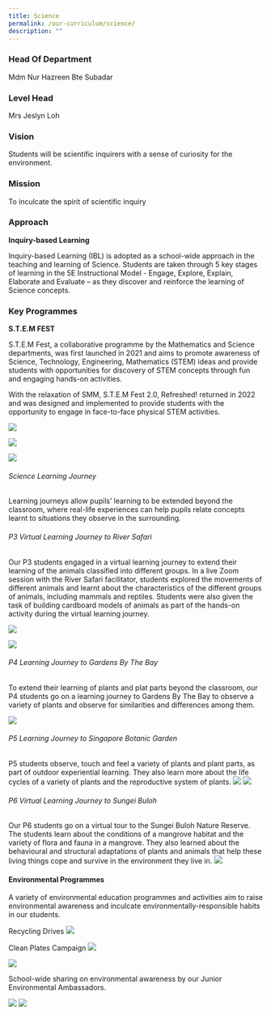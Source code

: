 ```yaml
---
title: Science
permalink: /our-curriculum/science/
description: ""
---
```

### Head Of Department  
Mdm Nur Hazreen Bte Subadar  

### Level Head
Mrs Jeslyn Loh

### Vision
Students will be scientific inquirers with a sense of curiosity for the environment.

### Mission
To inculcate the spirit of scientific inquiry

### Approach
**Inquiry-based Learning**

Inquiry-based Learning (IBL) is adopted as a school-wide approach in the teaching and learning of Science. Students are taken through 5 key stages of learning in the 5E Instructional Model - Engage, Explore, Explain, Elaborate and Evaluate – as they discover and reinforce the learning of Science concepts. 
  
### Key Programmes
**S.T.E.M FEST**

S.T.E.M Fest, a collaborative programme by the Mathematics and Science departments, was first launched in 2021 and aims to promote awareness of Science, Technology, Engineering, Mathematics (STEM) ideas and provide students with opportunities for discovery of STEM concepts through fun and engaging hands-on activities.   

With the relaxation of SMM, S.T.E.M Fest 2.0, Refreshed! returned in 2022 and was designed and implemented to provide students with the opportunity to engage in face-to-face physical STEM activities. 

![](/images/2023%20Sci/Picture1.jpg)

![](/images/2023%20Sci/Picture2.jpg)

![](/images/2023%20Sci/Picture3.jpg)
###### Science Learning Journey

Learning journeys allow pupils’ learning to be extended beyond the classroom, where real-life experiences can help pupils relate concepts learnt to situations they observe in the surrounding.

###### P3 Virtual Learning Journey to River Safari

Our P3 students engaged in a virtual learning journey to extend their learning of the animals classified into different groups. 
In a live Zoom session with the River Safari facilitator, students explored the movements of different animals and learnt about the characteristics of the different groups of animals, including mammals and reptiles. Students were also given the task of building cardboard models of animals as part of the hands-on activity during the virtual learning journey.

![](/images/2023%20Sci/Picture4.jpg)

![](/images/2023%20Sci/Picture5.jpg)
###### P4 Learning Journey to Gardens By The Bay
To extend their learning of plants and plat parts beyond the classroom, our P4 students go on a learning journey to Gardens By The Bay to observe a variety of plants and observe for similarities and differences among them.

![](/images/2023%20Sci/Picture6.jpg)
###### P5 Learning Journey to Singapore Botanic Garden

P5 students observe, touch and feel a variety of plants and plant parts, as part of outdoor experiential learning. They also learn more about the life cycles of a variety of plants and the reproductive system of plants. 
![](/images/2023%20Sci/Picture8.jpg)
![](/images/2023%20Sci/Picture9.jpg)
###### P6 Virtual Learning Journey to Sungei Buloh

Our P6 students go on a virtual tour to the Sungei Buloh Nature Reserve. The students learn about the conditions of a mangrove habitat and the variety of flora and fauna in a mangrove. They also learned about the behavioural and structural adaptations of plants and animals that help these living things cope and survive in the environment they live in. 
![](/images/2023%20Sci/Picture10.jpg)
#### Environmental Programmes
A variety of environmental education programmes and activities aim to raise environmental awareness and inculcate environmentally-responsible habits in our students.

Recycling Drives
![](/images/2023%20Sci/Picture11.jpg)

Clean Plates Campaign
![](/images/2023%20Sci/Picture12.jpg)

![](/images/2023%20Sci/Picture13.jpg)
      
School-wide sharing on environmental awareness by our Junior Environmental Ambassadors.

![](/images/2023%20Sci/Picture14.jpg)
![](/images/2023%20Sci/Picture15.jpg)
